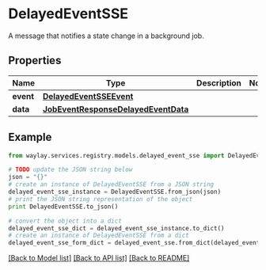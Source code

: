 # DelayedEventSSE

A message that notifies a state change in a background job.

## Properties

Name | Type | Description | Notes
------------ | ------------- | ------------- | -------------
**event** | [**DelayedEventSSEEvent**](DelayedEventSSEEvent.md) |  | 
**data** | [**JobEventResponseDelayedEventData**](JobEventResponseDelayedEventData.md) |  | 

## Example

```python
from waylay.services.registry.models.delayed_event_sse import DelayedEventSSE

# TODO update the JSON string below
json = "{}"
# create an instance of DelayedEventSSE from a JSON string
delayed_event_sse_instance = DelayedEventSSE.from_json(json)
# print the JSON string representation of the object
print DelayedEventSSE.to_json()

# convert the object into a dict
delayed_event_sse_dict = delayed_event_sse_instance.to_dict()
# create an instance of DelayedEventSSE from a dict
delayed_event_sse_form_dict = delayed_event_sse.from_dict(delayed_event_sse_dict)
```
[[Back to Model list]](../README.md#documentation-for-models) [[Back to API list]](../README.md#documentation-for-api-endpoints) [[Back to README]](../README.md)


